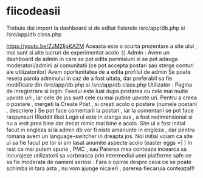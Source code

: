 # fiicodeasii
Trebuie dat import la dashboard si de editat fisierele /src/app/db.php si /src/app/db.class.php 

https://youtu.be/ZJM2ljpKAZM Aceasta este o scurta prezentare a site ului , mai sunt si alte lucruri de experimentat acolo :))
Admin : Avem un dashboard de admin in care se pot edita permisiuni si se pot adauga moderatori/admini ai comunitatii (ce pot accepta postari sau sterge conturi ale utilizatorilor)
Avem oportunitatea de a edita profilul de admin
Se poate reseta parola adminului in caz de a fost uitata, dar preferabil sa fie modificate din /src/app/db.php si /src/app/db.class.php 
Utilizator : Pagina de inregistrare si login.
Feedul este luat dupa postarea cu cele mai multe upvote uri , iar cele de jos sunt cele cu mai putine upvote uri.
Pentru a creea o postare , mergeti la Create Post , si creati acolo o postare (numele postarii , descriere )
Se pot face comentarii la postari , iar la comentarii se pot face raspunsuri (Reddit like)
Logo ul este in stanga sus , a fost redimensionat si nu a iesit prea bine dar decat nimic mai bine e acolo.
Site ul a fost initial facut in engleza si la admin db vor fi niste amanunte in engleza , dar pentru romana avem un language-switcher in dreapta jos.
Noi initial voiam ca site ul sa fie facut pe tor si am lasat anumite aspecte acolo (easter eggs =] )
In rest ce mai putem spune , PMC , sau Parerea mea conteaza incearca sa incurajeze utilizatorii sa vorbeasca prin intermediul unei platforme safe ce sa fie moderata de oameni seriosi . Fara o opinie despre ceva ce se poate schimba in tara asta , nu vom ajunge nicaieri , parerea fiecaruia conteaza!!!
